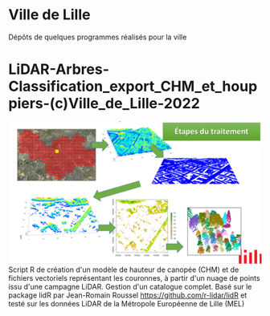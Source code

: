 # Ville de Lille
Dépôts de quelques programmes réalisés pour la ville

# LiDAR-Arbres-Classification_export_CHM_et_houppiers-(c)Ville_de_Lille-2022
![LiDAR->Arbres](https://github.com/djes/VdL/blob/main/images/vignette.png?raw=true)
Script R de création d'un modèle de hauteur de canopée (CHM) et de fichiers vectoriels représentant les couronnes, à partir d'un nuage de points issu d'une campagne LiDAR. Gestion d'un catalogue complet.
Basé sur le package lidR par Jean-Romain Roussel https://github.com/r-lidar/lidR et testé sur les données LiDAR de la Métropole Européenne de Lille (MEL)
